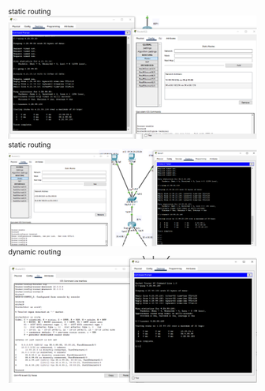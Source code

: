 static routing \
![alt text](/m1/task3.3/screenshots/1.png "Описание будет тут")
static routing \
![alt text](/m1/task3.3/screenshots/2.png "Описание будет тут")
dynamic routing \
![alt text](/m1/task3.3/screenshots/3.png "Описание будет тут")

